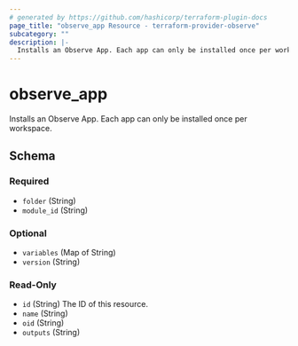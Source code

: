 ```yaml
---
# generated by https://github.com/hashicorp/terraform-plugin-docs
page_title: "observe_app Resource - terraform-provider-observe"
subcategory: ""
description: |-
  Installs an Observe App. Each app can only be installed once per workspace.
---
```

# observe_app

Installs an Observe App. Each app can only be installed once per workspace.

<!-- schema generated by tfplugindocs -->
## Schema

### Required

- `folder` (String)
- `module_id` (String)

### Optional

- `variables` (Map of String)
- `version` (String)

### Read-Only

- `id` (String) The ID of this resource.
- `name` (String)
- `oid` (String)
- `outputs` (String)

